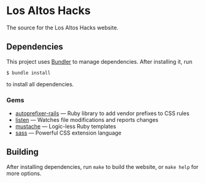 # Los Altos Hacks

The source for the Los Altos Hacks website.

## Dependencies

This project uses [Bundler](https://bundler.io/) to manage dependencies. After installing it, run

```
$ bundle install
```

to install all dependencies.

### Gems

* [autoprefixer-rails](https://github.com/ai/autoprefixer-rails) — Ruby library to add vendor prefixes to CSS rules
* [listen](https://github.com/guard/listen) — Watches file modifications and reports changes
* [mustache](https://github.com/mustache/mustache) — Logic-less Ruby templates
* [sass](https://github.com/sass/sass) — Powerful CSS extension language

## Building

After installing dependencies, run `make` to build the website, or `make help` for more options.
